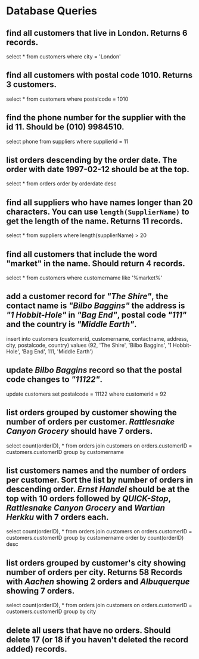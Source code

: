 # Database Queries

## find all customers that live in London. Returns 6 records.

select * from customers where city = 'London'

## find all customers with postal code 1010. Returns 3 customers.

select * from customers where postalcode = 1010

## find the phone number for the supplier with the id 11. Should be (010) 9984510.

select phone from suppliers where supplierid = 11

## list orders descending by the order date. The order with date 1997-02-12 should be at the top.

select * from orders
order by orderdate desc

## find all suppliers who have names longer than 20 characters. You can use `length(SupplierName)` to get the length of the name. Returns 11 records.

select * from suppliers
where length(supplierName) > 20

## find all customers that include the word "market" in the name. Should return 4 records.

select * from customers where customername like '%market%'

## add a customer record for _"The Shire"_, the contact name is _"Bilbo Baggins"_ the address is _"1 Hobbit-Hole"_ in _"Bag End"_, postal code _"111"_ and the country is _"Middle Earth"_.

insert into customers (customerid, customername, contactname, address, city, postalcode, country)
values (92, 'The Shire', 'Bilbo Baggins', '1 Hobbit-Hole', 'Bag End', 111, 'Middle Earth')

## update _Bilbo Baggins_ record so that the postal code changes to _"11122"_.

update customers set
postalcode = 11122
where customerid = 92

## list orders grouped by customer showing the number of orders per customer. _Rattlesnake Canyon Grocery_ should have 7 orders.

select count(orderID), * from orders
join customers on orders.customerID = customers.customerID
group by customername

## list customers names and the number of orders per customer. Sort the list by number of orders in descending order. _Ernst Handel_ should be at the top with 10 orders followed by _QUICK-Stop_, _Rattlesnake Canyon Grocery_ and _Wartian Herkku_ with 7 orders each.

select count(orderID), * from orders
join customers on orders.customerID = customers.customerID
group by customername
order by count(orderID) desc

## list orders grouped by customer's city showing number of orders per city. Returns 58 Records with _Aachen_ showing 2 orders and _Albuquerque_ showing 7 orders.

select count(orderID), * from orders
join customers on orders.customerID = customers.customerID
group by city

## delete all users that have no orders. Should delete 17 (or 18 if you haven't deleted the record added) records.

